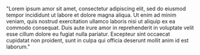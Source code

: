 "Lorem ipsum amor sit amet, consectetur adipiscing elit, sed do eiusmod tempor incididunt ut labore et
dolore magna aliqua. Ut enim ad minim veniam, quis nostrud exercitation ullamco laboris nisi ut aliquip 
ex ea commodo consequat. Duis aute irure amor in reprehenderit in voluptate velit esse cillum dolore 
eu fugiat nulla pariatur. Excepteur sint occaecat cupidatat non proident, sunt in culpa qui officia 
deserunt mollit anim id est laborum."